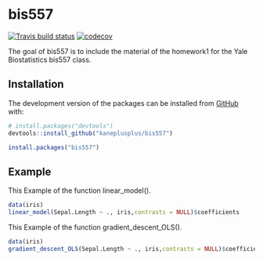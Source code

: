 
# bis557

<!-- badges: start -->
[![Travis build status](https://travis-ci.org/cz354/bis557.svg?branch=master)](https://travis-ci.org/cz354/bis557)
[![codecov](https://codecov.io/gh/cz354/bis557/branch/master/graph/badge.svg)](https://codecov.io/gh/cz354/bis557)
<!-- badges: end -->

The goal of bis557 is to include the material of the homework1 for the Yale Biostatistics bis557 class.

## Installation

The development version of the packages can be installed from [GitHub](https://github.com/) with:


``` r
# install.packages("devtools")
devtools::install_github("kaneplusplus/bis557")

install.packages("bis557")
```

## Example

This Example of the function linear_model().

``` r
data(iris)
linear_model(Sepal.Length ~ ., iris,contrasts = NULL)$coefficients
```
This Example of the function gradient_descent_OLS().

``` r
data(iris)
gradient_descent_OLS(Sepal.Length ~ ., iris,contrasts = NULL)$coefficients
```
